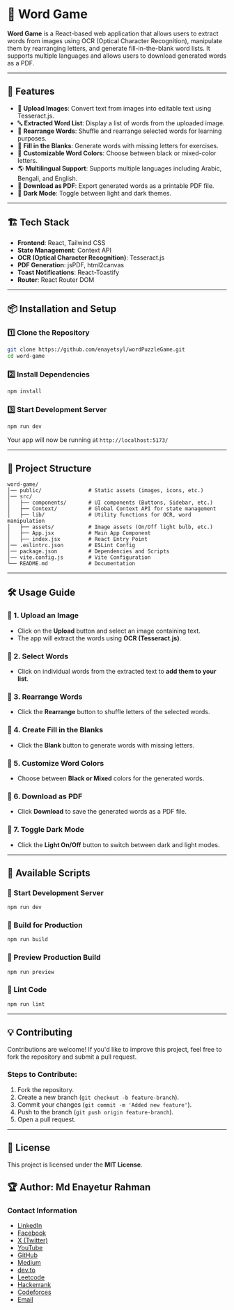 # 📜 Word Game

**Word Game** is a React-based web application that allows users to extract words from images using OCR (Optical Character Recognition), manipulate them by rearranging letters, and generate fill-in-the-blank word lists. It supports multiple languages and allows users to download generated words as a PDF.

---

## 🚀 Features

- 📸 **Upload Images**: Convert text from images into editable text using Tesseract.js.
- 🔤 **Extracted Word List**: Display a list of words from the uploaded image.
- 🔄 **Rearrange Words**: Shuffle and rearrange selected words for learning purposes.
- 📝 **Fill in the Blanks**: Generate words with missing letters for exercises.
- 🎨 **Customizable Word Colors**: Choose between black or mixed-color letters.
- 🌎 **Multilingual Support**: Supports multiple languages including Arabic, Bengali, and English.
- 📄 **Download as PDF**: Export generated words as a printable PDF file.
- 🌙 **Dark Mode**: Toggle between light and dark themes.

---

## 🏗️ Tech Stack

- **Frontend**: React, Tailwind CSS
- **State Management**: Context API
- **OCR (Optical Character Recognition)**: Tesseract.js
- **PDF Generation**: jsPDF, html2canvas
- **Toast Notifications**: React-Toastify
- **Router**: React Router DOM

---

## 📦 Installation and Setup

### 1️⃣ Clone the Repository
```sh
git clone https://github.com/enayetsyl/wordPuzzleGame.git
cd word-game
```

### 2️⃣ Install Dependencies
```sh
npm install
```

### 3️⃣ Start Development Server
```sh
npm run dev
```
Your app will now be running at `http://localhost:5173/`

---

## 📂 Project Structure

```
word-game/
│── public/               # Static assets (images, icons, etc.)
│── src/                  
│   ├── components/       # UI components (Buttons, Sidebar, etc.)
│   ├── Context/          # Global Context API for state management
│   ├── lib/              # Utility functions for OCR, word manipulation
│   ├── assets/           # Image assets (On/Off light bulb, etc.)
│   ├── App.jsx           # Main App Component
│   ├── index.jsx         # React Entry Point
│── .eslintrc.json        # ESLint Config
│── package.json          # Dependencies and Scripts
│── vite.config.js        # Vite Configuration
└── README.md             # Documentation
```

---

## 🛠 Usage Guide

### 🎯 1. Upload an Image
- Click on the **Upload** button and select an image containing text.
- The app will extract the words using **OCR (Tesseract.js)**.

### 🎯 2. Select Words
- Click on individual words from the extracted text to **add them to your list**.

### 🎯 3. Rearrange Words
- Click the **Rearrange** button to shuffle letters of the selected words.

### 🎯 4. Create Fill in the Blanks
- Click the **Blank** button to generate words with missing letters.

### 🎯 5. Customize Word Colors
- Choose between **Black or Mixed** colors for the generated words.

### 🎯 6. Download as PDF
- Click **Download** to save the generated words as a PDF file.

### 🎯 7. Toggle Dark Mode
- Click the **Light On/Off** button to switch between dark and light modes.

---

## 📌 Available Scripts

### 🚀 Start Development Server
```sh
npm run dev
```

### 🔨 Build for Production
```sh
npm run build
```

### 👀 Preview Production Build
```sh
npm run preview
```

### 🧹 Lint Code
```sh
npm run lint
```

---

## 💡 Contributing

Contributions are welcome! If you'd like to improve this project, feel free to fork the repository and submit a pull request.

### Steps to Contribute:
1. Fork the repository.
2. Create a new branch (`git checkout -b feature-branch`).
3. Commit your changes (`git commit -m 'Added new feature'`).
4. Push to the branch (`git push origin feature-branch`).
5. Open a pull request.

---

## 📝 License
This project is licensed under the **MIT License**.

## 🏆 **Author:** Md Enayetur Rahman

### Contact Information
- [LinkedIn](https://www.linkedin.com/in/md-enayetur-rahman/)
- [Facebook](https://www.facebook.com/profile.php?id=100094416483981)
- [X (Twitter)](https://x.com/enayetu_syl)
- [YouTube](https://www.youtube.com/@MdEnayeturRahman)
- [GitHub](https://github.com/enayetsyl/)
- [Medium](https://medium.com/@enayetflweb)
- [dev.to](https://dev.to/md_enayeturrahman_2560e3)
- [Leetcode](https://leetcode.com/u/XTl7hvNPIc/)
- [Hackerrank](https://www.hackerrank.com/profile/enayetflweb)
- [Codeforces](https://codeforces.com/profile/enayetsyl)
- [Email](mailto:enayetflweb@gmail.com)
